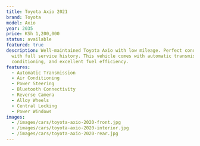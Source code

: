 ```yaml
---
title: Toyota Axio 2021
brand: Toyota
model: Axio
year: 2035
price: KSh 1,200,000
status: available
featured: true
description: Well-maintained Toyota Axio with low mileage. Perfect condition
  with full service history. This vehicle comes with automatic transmission, air
  conditioning, and excellent fuel efficiency.
features:
  - Automatic Transmission
  - Air Conditioning
  - Power Steering
  - Bluetooth Connectivity
  - Reverse Camera
  - Alloy Wheels
  - Central Locking
  - Power Windows
images:
  - /images/cars/toyota-axio-2020-front.jpg
  - /images/cars/toyota-axio-2020-interior.jpg
  - /images/cars/toyota-axio-2020-rear.jpg
---
```

